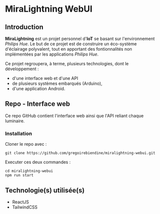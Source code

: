 # MiraLightning WebUI

## Introduction

**MiraLightning** est un projet personnel d'**IoT** se basant sur l'environnement *Philips Hue*.
Le but de ce projet est de construire un éco-système d'éclairage polyvalent, tout en apportant des fontionnalités non implémentées par les applications *Philips Hue*.

Ce projet regroupera, à terme, plusieurs technologies, dont le développement :
- d'une interface web et d'une API
- de plusieurs systèmes embarqués (Arduino),
- d'une application Android.

## Repo - Interface web

Ce repo GitHub contient l'interface web ainsi que l'API reliant chaque luminaire.

### Installation

Cloner le repo avec :
```
git clone https://github.com/gregoirebiendine/miralightning-webui.git
```

Executer ces deux commandes :
```
cd miralightning-webui
npm run start
```

## Technologie(s) utilisée(s)

- ReactJS
- TailwindCSS